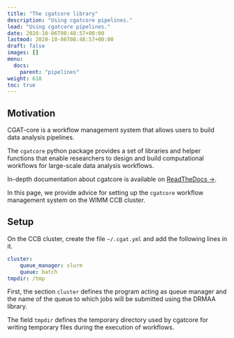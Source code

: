 ```yaml
---
title: "The cgatcore library"
description: "Using cgatcore pipelines."
lead: "Using cgatcore pipelines."
date: 2020-10-06T08:48:57+00:00
lastmod: 2020-10-06T08:48:57+00:00
draft: false
images: []
menu:
  docs:
    parent: "pipelines"
weight: 610
toc: true
---
```


## Motivation

CGAT-core is a workflow management system that allows users to build data
analysis pipelines.

The `cgatcore` python package provides a set of libraries and helper
functions that enable researchers to design and build computational workflows
for large-scale data analysis workflows.

In-depth documentation about cgatcore is available on
[ReadTheDocs →][cgatcore-readthedocs].

In this page, we provide advice for setting up the `cgatcore` workflow
management system on the WIMM CCB cluster.

## Setup

On the CCB cluster, create the file `~/.cgat.yml` and add the following lines
in it.

```yaml
cluster:
    queue_manager: slurm
    queue: batch
tmpdir: /tmp
```

First, the section `cluster` defines the program acting as queue manager and the name
of the queue to which jobs will be submitted using the DRMAA library.

The field `tmpdir` defines the temporary directory used by cgatcore for writing
temporary files during the execution of workflows.

<!-- Link definitions -->

[cgatcore-readthedocs]: https://cgat-core.readthedocs.io/en/latest/
